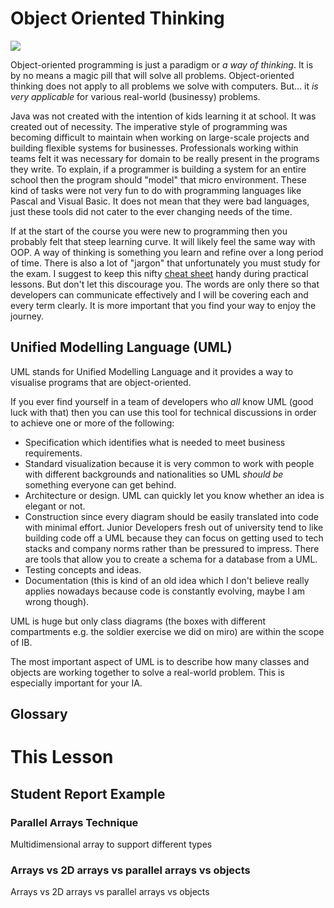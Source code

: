 # Object Oriented Thinking

<img src="https://miro.medium.com/max/800/1*_uqsddZ9YiOruN_Op6WN_g.png"/>

Object-oriented programming is just a paradigm or *a way of thinking*. It is by no means a magic pill that will solve all problems. Object-oriented thinking does not apply to all problems we solve with computers. But... it *is very applicable* for various real-world (businessy) problems.

Java was not created with the intention of kids learning it at school. It was created out of necessity. The imperative style of programming was becoming difficult to maintain when working on large-scale projects and building flexible systems for businesses. Professionals working within teams felt it was necessary for domain to be really present in the programs they write. To explain, if a programmer is building a system for an entire school then the program should "model" that micro environment. These kind of tasks were not very fun to do with programming languages like Pascal and Visual Basic. It does not mean that they were bad languages, just these tools did not cater to the ever changing needs of the time.

If at the start of the course you were new to programming then you probably felt that steep learning curve. It will likely feel the same way with OOP. A way of thinking is something you learn and refine over a long period of time. There is also a lot of "jargon" that unfortunately you must study for the exam. I suggest to keep this nifty <a href="https://www.edureka.co/blog/cheatsheets/java-oop-cheat-sheet/" target="_blank">cheat sheet</a> handy during practical lessons. But don't let this discourage you. The words are only there so that developers can communicate effectively and I will be covering each and every term clearly. It is more important that you find your way to enjoy the journey.

## Unified Modelling Language (UML)

UML stands for Unified Modelling Language and it provides a way to visualise programs that are object-oriented. 

If you ever find yourself in a team of developers who *all* know UML (good luck with that) then you can use this tool for technical discussions in order to achieve one or more of the following:

- Specification which identifies what is needed to meet business requirements.
- Standard visualization because it is very common to work with people with different backgrounds and nationalities so UML *should be* something everyone can get behind.
- Architecture or design. UML can quickly let you know whether an idea is elegant or not.
- Construction since every diagram should be easily translated into code with minimal effort. Junior Developers fresh out of university tend to like building code off a UML because they can focus on getting used to tech stacks and company norms rather than be pressured to impress. There are tools that allow you to create a schema for a database from a UML.
- Testing concepts and ideas.
- Documentation (this is kind of an old idea which I don't believe really applies nowadays because code is constantly evolving, maybe I am wrong though).  

UML is huge but only class diagrams (the boxes with different compartments e.g. the soldier exercise we did on miro) are within the scope of IB.

The most important aspect of UML is to describe how many classes and objects are working together to solve a real-world problem. This is especially important for your IA. 

## Glossary

# This Lesson

## Student Report Example

### Parallel Arrays Technique 

Multidimensional array to support different types

### Arrays vs 2D arrays vs parallel arrays vs objects

Arrays vs 2D arrays vs parallel arrays vs objects